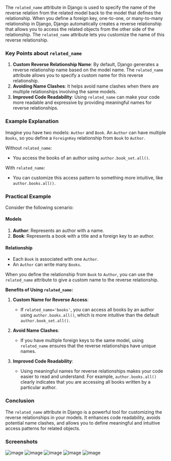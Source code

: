 The `related_name` attribute in Django is used to specify the name of the reverse relation from the related model back to the model that defines the relationship. When you define a foreign key, one-to-one, or many-to-many relationship in Django, Django automatically creates a reverse relationship that allows you to access the related objects from the other side of the relationship. The `related_name` attribute lets you customize the name of this reverse relationship.

### Key Points about `related_name`

1. **Custom Reverse Relationship Name**: By default, Django generates a reverse relationship name based on the model name. The `related_name` attribute allows you to specify a custom name for this reverse relationship.
2. **Avoiding Name Clashes**: It helps avoid name clashes when there are multiple relationships involving the same models.
3. **Improved Code Readability**: Using `related_name` can make your code more readable and expressive by providing meaningful names for reverse relationships.

### Example Explanation

Imagine you have two models: `Author` and `Book`. An `Author` can have multiple `Books`, so you define a `ForeignKey` relationship from `Book` to `Author`.

Without `related_name`:
- You access the books of an author using `author.book_set.all()`.

With `related_name`:
- You can customize this access pattern to something more intuitive, like `author.books.all()`.

### Practical Example

Consider the following scenario:

#### Models

1. **Author**: Represents an author with a name.
2. **Book**: Represents a book with a title and a foreign key to an author.

#### Relationship

- Each `Book` is associated with one `Author`.
- An `Author` can write many `Books`.

When you define the relationship from `Book` to `Author`, you can use the `related_name` attribute to give a custom name to the reverse relationship.

**Benefits of Using `related_name`:**

1. **Custom Name for Reverse Access**:
   - If `related_name='books'`, you can access all books by an author using `author.books.all()`, which is more intuitive than the default `author.book_set.all()`.

2. **Avoid Name Clashes**:
   - If you have multiple foreign keys to the same model, using `related_name` ensures that the reverse relationships have unique names.

3. **Improved Code Readability**:
   - Using meaningful names for reverse relationships makes your code easier to read and understand. For example, `author.books.all()` clearly indicates that you are accessing all books written by a particular author.

### Conclusion

The `related_name` attribute in Django is a powerful tool for customizing the reverse relationships in your models. It enhances code readability, avoids potential name clashes, and allows you to define meaningful and intuitive access patterns for related objects.      



### Screenshots
![image](https://github.com/user-attachments/assets/bd6e98de-0d28-4e32-8936-84e920a051dc)
![image](https://github.com/user-attachments/assets/cc543766-bc81-4ace-a0f5-0a2e5516e018)
![image](https://github.com/user-attachments/assets/b56f6ab4-cdc7-4628-997d-6a8ea89680f2)
![image](https://github.com/user-attachments/assets/89af7d5e-2d36-4f26-8f16-3ff04c427d9a)
![image](https://github.com/user-attachments/assets/ec9ca5ad-9f3d-465a-9f13-399c0acac5a0)

